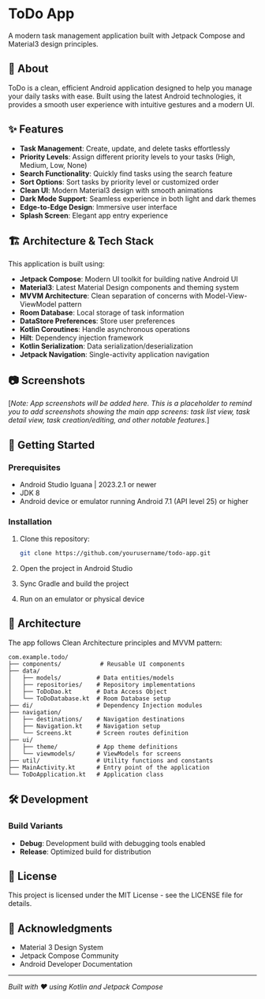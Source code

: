 # ToDo App

A modern task management application built with Jetpack Compose and Material3 design principles.

## 📱 About

ToDo is a clean, efficient Android application designed to help you manage your daily tasks with ease. Built using the latest Android technologies, it provides a smooth user experience with intuitive gestures and a modern UI.

## ✨ Features

-   **Task Management**: Create, update, and delete tasks effortlessly
-   **Priority Levels**: Assign different priority levels to your tasks (High, Medium, Low, None)
-   **Search Functionality**: Quickly find tasks using the search feature
-   **Sort Options**: Sort tasks by priority level or customized order
-   **Clean UI**: Modern Material3 design with smooth animations
-   **Dark Mode Support**: Seamless experience in both light and dark themes
-   **Edge-to-Edge Design**: Immersive user interface
-   **Splash Screen**: Elegant app entry experience

## 🏗️ Architecture & Tech Stack

This application is built using:

-   **Jetpack Compose**: Modern UI toolkit for building native Android UI
-   **Material3**: Latest Material Design components and theming system
-   **MVVM Architecture**: Clean separation of concerns with Model-View-ViewModel pattern
-   **Room Database**: Local storage of task information
-   **DataStore Preferences**: Store user preferences
-   **Kotlin Coroutines**: Handle asynchronous operations
-   **Hilt**: Dependency injection framework
-   **Kotlin Serialization**: Data serialization/deserialization
-   **Jetpack Navigation**: Single-activity application navigation

## 📷 Screenshots

[_Note: App screenshots will be added here. This is a placeholder to remind you to add screenshots showing the main app screens: task list view, task detail view, task creation/editing, and other notable features._]

## 🚀 Getting Started

### Prerequisites

-   Android Studio Iguana | 2023.2.1 or newer
-   JDK 8
-   Android device or emulator running Android 7.1 (API level 25) or higher

### Installation

1. Clone this repository:

    ```bash
    git clone https://github.com/yourusername/todo-app.git
    ```

2. Open the project in Android Studio

3. Sync Gradle and build the project

4. Run on an emulator or physical device

## 🧪 Architecture

The app follows Clean Architecture principles and MVVM pattern:

```
com.example.todo/
├── components/           # Reusable UI components
├── data/
│   ├── models/          # Data entities/models
│   ├── repositories/    # Repository implementations
│   ├── ToDoDao.kt       # Data Access Object
│   └── ToDoDatabase.kt  # Room Database setup
├── di/                  # Dependency Injection modules
├── navigation/
│   ├── destinations/    # Navigation destinations
│   ├── Navigation.kt    # Navigation setup
│   └── Screens.kt       # Screen routes definition
├── ui/
│   ├── theme/           # App theme definitions
│   └── viewmodels/      # ViewModels for screens
├── util/                # Utility functions and constants
├── MainActivity.kt      # Entry point of the application
└── ToDoApplication.kt   # Application class
```

## 🛠️ Development

### Build Variants

-   **Debug**: Development build with debugging tools enabled
-   **Release**: Optimized build for distribution

## 📝 License

This project is licensed under the MIT License - see the LICENSE file for details.

## 🙏 Acknowledgments

-   Material 3 Design System
-   Jetpack Compose Community
-   Android Developer Documentation

---

_Built with ❤️ using Kotlin and Jetpack Compose_
